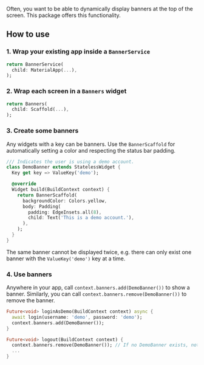 Often, you want to be able to dynamically display banners at the top of the screen.
This package offers this functionality.

## How to use

### 1. Wrap your existing app inside a `BannerService`

```dart
return BannerService(
  child: MaterialApp(...),
);
```

### 2. Wrap each screen in a `Banners` widget

```dart
return Banners(
  child: Scaffold(...),
);
```

### 3. Create some banners

Any widgets with a key can be banners.
Use the `BannerScaffold` for automatically setting a color and respecting the status bar padding.

```dart
/// Indicates the user is using a demo account.
class DemoBanner extends StatelessWidget {
  Key get key => ValueKey('demo');

  @override
  Widget build(BuildContext context) {
    return BannerScaffold(
      backgroundColor: Colors.yellow,
      body: Padding(
        padding: EdgeInsets.all(8),
        child: Text('This is a demo account.'),
      ),
    );
  }
}
```

The same banner cannot be displayed twice, e.g. there can only exist one banner with the `ValueKey('demo')` key at a time.

### 4. Use banners

Anywhere in your app, call `context.banners.add(DemoBanner())` to show a banner.
Similarly, you can call `context.banners.remove(DemoBanner())` to remove the banner.

```dart
Future<void> loginAsDemo(BuildContext context) async {
  await login(username: 'demo', password: 'demo');
  context.banners.add(DemoBanner());
}

Future<void> logout(BuildContext context) {
  context.banners.remove(DemoBanner()); // If no DemoBanner exists, nothing happens.
  ...
}
```
